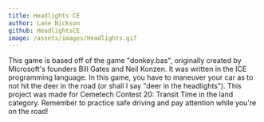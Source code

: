```yaml
---
title: Headlights CE
author: Lane Nickson
github: HeadlightsCE
image: /assets/images/Headlights.gif
---
```

This game is based off of the game "donkey.bas", originally created by Microsoft's founders Bill Gates and Neil Konzen. It was written in the ICE programming language. In this game, you have to maneuver your car as to not hit the deer in the road (or shall I say "deer in the headlights"). This project was made for Cemetech Contest 20: Transit Time in the land category. Remember to practice safe driving and pay attention while you're on the road!